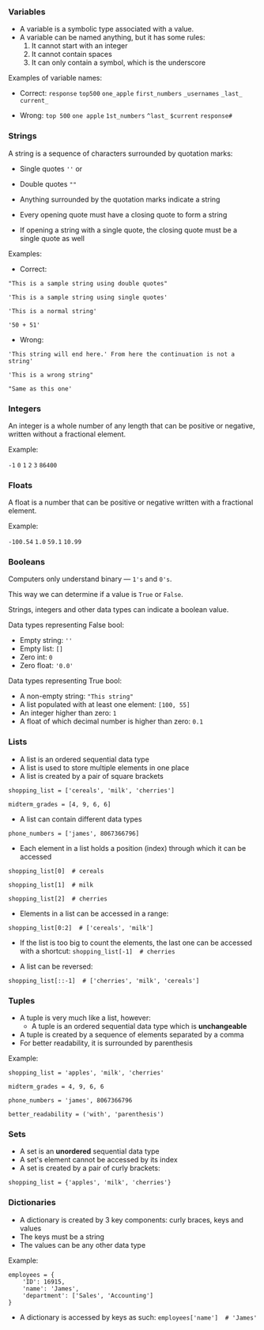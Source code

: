 ### Variables
- A variable is a symbolic type associated with a value.
- A variable can be named anything, but it has some rules:
    1. It cannot start with an integer
    2. It cannot contain spaces
    3. It can only contain a symbol, which is the underscore

Examples of variable names:
- Correct:
`response`
`top500`
`one_apple`
`first_numbers`
`_usernames`
`_last_`
`current_`


- Wrong:
`top 500`
`one apple`
`1st_numbers`
`^last_`
`$current`
`response#`

### Strings
A string is a sequence of characters surrounded by quotation marks:
- Single quotes `''`
or
- Double quotes `""`


- Anything surrounded by the quotation marks indicate a string
- Every opening quote must have a closing quote to form a string
- If opening a string with a single quote, the closing quote must be a single quote as well

Examples:
- Correct:

`"This is a sample string using double quotes"`

`'This is a sample string using single quotes'`

`'This is a normal string'`

`'50 + 51'`

- Wrong:

`'This string will end here.' From here the continuation is not a string'`

`'This is a wrong string"`

`"Same as this one'`



### Integers
An integer is a whole number of any length that can be positive or negative, written without a fractional element.

Example:

`-1` `0` `1` `2` `3` `86400`

### Floats
A float is a number that can be positive or negative written with a fractional element.

Example:

`-100.54` `1.0` `59.1` `10.99`

### Booleans
Computers only understand binary — `1's` and `0's`.

This way we can determine if a value is `True` or `False`.

Strings, integers and other data types can indicate a boolean value.

Data types representing False bool:
- Empty string: `''`
- Empty list: `[]`
- Zero int: `0`
- Zero float: `'0.0'`

Data types representing True bool:
- A non-empty string: `"This string"`
- A list populated with at least one element: `[100, 55]`
- An integer higher than zero: `1`
- A float of which decimal number is higher than zero: `0.1`

### Lists
- A list is an ordered sequential data type
- A list is used to store multiple elements in one place
- A list is created by a pair of square brackets

`shopping_list = ['cereals', 'milk', 'cherries']`

`midterm_grades = [4, 9, 6, 6]`

- A list can contain different data types

`phone_numbers = ['james', 8067366796]`

- Each element in a list holds a position (index) through which it can be accessed

`shopping_list[0]  # cereals`

`shopping_list[1]  # milk`

`shopping_list[2]  # cherries`

- Elements in a list can be accessed in a range:

`shopping_list[0:2]  # ['cereals', 'milk']`

- If the list is too big to count the elements, the last one can be accessed with a shortcut:
`shopping_list[-1]  # cherries`


- A list can be reversed:

`shopping_list[::-1]  # ['cherries', 'milk', 'cereals']`



### Tuples
- A tuple is very much like a list, however:
  - A tuple is an ordered sequential data type which is **unchangeable**
- A tuple is created by a sequence of elements separated by a comma
- For better readability, it is surrounded by parenthesis

Example:

`shopping_list = 'apples', 'milk', 'cherries'`

`midterm_grades = 4, 9, 6, 6`

`phone_numbers = 'james', 8067366796`

`better_readability = ('with', 'parenthesis')`

### Sets
- A set is an **unordered** sequential data type
- A set's element cannot be accessed by its index
- A set is created by a pair of curly brackets:

`shopping_list = {'apples', 'milk', 'cherries'}`

### Dictionaries
- A dictionary is created by 3 key components:
curly braces, keys and values
- The keys must be a string
- The values can be any other data type

Example:
```
employees = {
    'ID': 16915,
    'name': 'James',
    'department': ['Sales', 'Accounting']
}
```

- A dictionary is accessed by keys as such:
`employees['name']  # 'James'`